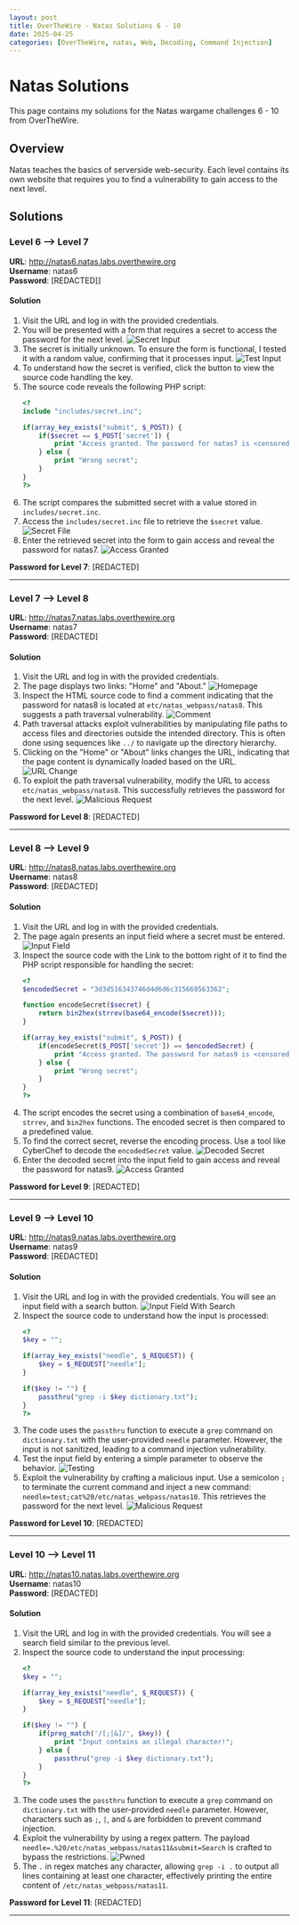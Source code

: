 ```yaml
---
layout: post
title: OverTheWire - Natas Solutions 6 - 10
date: 2025-04-25
categories: [OverTheWire, natas, Web, Decoding, Command Injection]
---
```

# Natas Solutions

This page contains my solutions for the Natas wargame challenges 6 - 10 from OverTheWire.

## Overview
Natas teaches the basics of serverside web-security. Each level contains its own website that requires you to find a vulnerability to gain access to the next level.

## Solutions

### Level 6 --> Level 7
**URL**: http://natas6.natas.labs.overthewire.org  
**Username**: natas6  
**Password**: [REDACTED]]

#### Solution

1. Visit the URL and log in with the provided credentials.
2. You will be presented with a form that requires a secret to access the password for the next level.
   ![Secret Input](/assets/img/overthewire/natas6_10/natas6_1.png)
3. The secret is initially unknown. To ensure the form is functional, I tested it with a random value, confirming that it processes input.
   ![Test Input](/assets/img/overthewire/natas6_10/natas6_2.png)
4. To understand how the secret is verified, click the button to view the source code handling the key.
5. The source code reveals the following PHP script:
   ```php
   <?
   include "includes/secret.inc";

   if(array_key_exists("submit", $_POST)) {
       if($secret == $_POST['secret']) {
           print "Access granted. The password for natas7 is <censored>";
       } else {
           print "Wrong secret";
       }
   }
   ?>
   ```
6. The script compares the submitted secret with a value stored in `includes/secret.inc`.
7. Access the `includes/secret.inc` file to retrieve the `$secret` value.
   ![Secret File](/assets/img/overthewire/natas6_10/natas6_3.png)
8. Enter the retrieved secret into the form to gain access and reveal the password for natas7.
   ![Access Granted](/assets/img/overthewire/natas6_10/natas6_4.png)


**Password for Level 7**: [REDACTED]

---

### Level 7 --> Level 8
**URL**: http://natas7.natas.labs.overthewire.org  
**Username**: natas7  
**Password**: [REDACTED]

#### Solution

1. Visit the URL and log in with the provided credentials.
2. The page displays two links: "Home" and "About."
   ![Homepage](/assets/img/overthewire/natas6_10/natas7_1.png)
3. Inspect the HTML source code to find a comment indicating that the password for natas8 is located at `etc/natas_webpass/natas8`. This suggests a path traversal vulnerability.
   ![Comment](/assets/img/overthewire/natas6_10/natas7_2.png)
4. Path traversal attacks exploit vulnerabilities by manipulating file paths to access files and directories outside the intended directory. This is often done using sequences like `../` to navigate up the directory hierarchy.
5. Clicking on the "Home" or "About" links changes the URL, indicating that the page content is dynamically loaded based on the URL.
   ![URL Change](/assets/img/overthewire/natas6_10/natas7_3.png)
6. To exploit the path traversal vulnerability, modify the URL to access `etc/natas_webpass/natas8`. This successfully retrieves the password for the next level.
   ![Malicious Request](/assets/img/overthewire/natas6_10/natas7_4.png)

**Password for Level 8**: [REDACTED]

---

### Level 8 --> Level 9
**URL**: http://natas8.natas.labs.overthewire.org  
**Username**: natas8  
**Password**: [REDACTED]

#### Solution

1. Visit the URL and log in with the provided credentials.
2. The page again presents an input field where a secret must be entered.
   ![Input Field](/assets/img/overthewire/natas6_10/natas8_1.png)
3. Inspect the source code with the Link to the bottom right of it to find the PHP script responsible for handling the secret:
   ```php
   <?
   $encodedSecret = "3d3d516343746d4d6d6c315669563362";

   function encodeSecret($secret) {
       return bin2hex(strrev(base64_encode($secret)));
   }

   if(array_key_exists("submit", $_POST)) {
       if(encodeSecret($_POST['secret']) == $encodedSecret) {
           print "Access granted. The password for natas9 is <censored>";
       } else {
           print "Wrong secret";
       }
   }
   ?>
   ```
4. The script encodes the secret using a combination of `base64_encode`, `strrev`, and `bin2hex` functions. The encoded secret is then compared to a predefined value.
5. To find the correct secret, reverse the encoding process. Use a tool like CyberChef to decode the `encodedSecret` value.
   ![Decoded Secret](/assets/img/overthewire/natas6_10/natas8_3.png)
6. Enter the decoded secret into the input field to gain access and reveal the password for natas9.
   ![Access Granted](/assets/img/overthewire/natas6_10/natas8_2.png)

**Password for Level 9**: [REDACTED]

---

### Level 9 --> Level 10
**URL**: http://natas9.natas.labs.overthewire.org  
**Username**: natas9  
**Password**: [REDACTED]

#### Solution
1. Visit the URL and log in with the provided credentials. You will see an input field with a search button.
   ![Input Field With Search](/assets/img/overthewire/natas6_10/natas9_1.png)
2. Inspect the source code to understand how the input is processed:
   ```php
   <?
   $key = "";

   if(array_key_exists("needle", $_REQUEST)) {
       $key = $_REQUEST["needle"];
   }

   if($key != "") {
       passthru("grep -i $key dictionary.txt");
   }
   ?>
   ```
3. The code uses the `passthru` function to execute a `grep` command on `dictionary.txt` with the user-provided `needle` parameter. However, the input is not sanitized, leading to a command injection vulnerability.
4. Test the input field by entering a simple parameter to observe the behavior.
   ![Testing](/assets/img/overthewire/natas6_10/natas9_2.png)
5. Exploit the vulnerability by crafting a malicious input. Use a semicolon `;` to terminate the current command and inject a new command: `needle=test;cat%20/etc/natas_webpass/natas10`. This retrieves the password for the next level.
   ![Malicious Request](/assets/img/overthewire/natas6_10/natas9_3.png)

**Password for Level 10**: [REDACTED]

---


### Level 10 --> Level 11
**URL**: http://natas10.natas.labs.overthewire.org  
**Username**: natas10  
**Password**: [REDACTED]

#### Solution
1. Visit the URL and log in with the provided credentials. You will see a search field similar to the previous level.
2. Inspect the source code to understand the input processing:
   ```php
   <?
   $key = "";

   if(array_key_exists("needle", $_REQUEST)) {
       $key = $_REQUEST["needle"];
   }

   if($key != "") {
       if(preg_match('/[;|&]/', $key)) {
           print "Input contains an illegal character!";
       } else {
           passthru("grep -i $key dictionary.txt");
       }
   }
   ?>
   ```
3. The code uses the `passthru` function to execute a `grep` command on `dictionary.txt` with the user-provided `needle` parameter. However, characters such as `;`, `|`, and `&` are forbidden to prevent command injection.
4. Exploit the vulnerability by using a regex pattern. The payload `needle=.%20/etc/natas_webpass/natas11&submit=Search` is crafted to bypass the restrictions.
   ![Pwned](/assets/img/overthewire/natas6_10/natas10_1.png)
5. The `.` in regex matches any character, allowing `grep -i .` to output all lines containing at least one character, effectively printing the entire content of `/etc/natas_webpass/natas11`.

**Password for Level 11**: [REDACTED]

---
